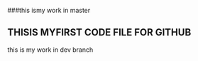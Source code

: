 



###this ismy work in master

## THISIS MYFIRST CODE FILE FOR GITHUB
this is my work in dev branch
